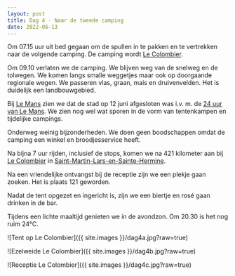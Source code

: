 ```yaml
---
layout: post
title: Dag 4 - Naar de tweede camping
date: 2022-06-13
---
```

Om 07.15 uur uit bed gegaan om de spullen in te pakken en te vertrekken naar de volgende camping. De camping wordt [Le Colombier](https://www.lecolombier-naturisme.com/nl/).  

Om 09.10 verlaten we de camping. We blijven weg van de snelweg en de tolwegen. We komen langs smalle weggetjes maar ook op doorgaande regionale wegen. We passeren vlas, graan, mais en druivenvelden. Het is duidelijk een landbouwgebied.  

Bij [Le Mans](https://nl.wikipedia.org/wiki/Le_Mans_(stad)) zien we dat de stad op 12 juni afgesloten was i.v. m. de [24 uur van Le Mans](https://nl.wikipedia.org/wiki/24_uur_van_Le_Mans). We zien nog wel wat sporen in de vorm van tentenkampen en tijdelijke campings.   

Onderweg weinig bijzonderheden. We doen geen boodschappen omdat de camping een winkel en broodjesservice heeft.

Na bijna 7 uur rijden, inclusief de stops, komen we na 421 kilometer aan bij [Le Colombier](https://www.lecolombier-naturisme.com/nl/) in [Saint-Martin-Lars-en-Sainte-Hermine](https://nl.wikipedia.org/wiki/Saint-Martin-Lars-en-Sainte-Hermine).  

Na een vriendelijke ontvangst bij de receptie zijn we een plekje gaan zoeken. Het is plaats 121 geworden.

Nadat de tent opgezet en ingericht is, zijn we een biertje en rosé gaan drinken in de bar.  

Tijdens een lichte maaltijd genieten we in de avondzon. Om 20.30 is het nog ruim 24°C.  

![Tent op Le Colombier]({{ site.images }}/dag4a.jpg?raw=true)  

![Ezelweide Le Colombier]({{ site.images }}/dag4b.jpg?raw=true)   

![Receptie Le Colombier]({{ site.images }}/dag4c.jpg?raw=true) 